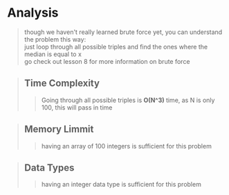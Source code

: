 # Analysis
> though we haven't really learned brute force yet, you can understand the problem this way:   
> just loop through all possible triples and find the ones where the median is equal to x    
> go check out lesson 8 for more information on brute force

> ## Time Complexity
>> Going through all possible triples is **O(N^3)** time, as N is only 100, this will pass in time

> ## Memory Limmit
>> having an array of 100 integers is sufficient for this problem

> ## Data Types
>> having an integer data type is sufficient for this problem
